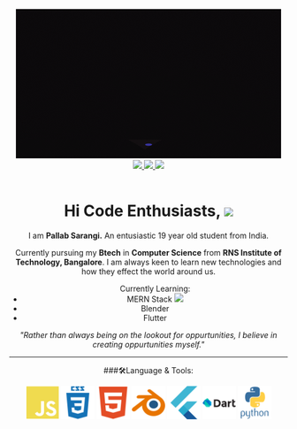 <div id="header" align="center"> 
  <img src="https://github.com/29thSarangi/29thSarangi/blob/main/giphy.gif">
  <div id="badges">
    <a href="https://www.linkedin.com/in/pallab-sarangi-424644275/">
      <img src="https://www.shields.io/badge/LinkedIn-blue?style=for-the-badge&logo=linkedin&logoColor=white">
    </a>
    <a href="https://www.instagram.com/pallab2o/">
      <img src="https://www.shields.io/badge/Instagram-red?style=for-the-badge&logo=instagram&logoColor=white">
    </a>
    <a href="https://twitter.com/pallab2902">
      <img src="https://www.shields.io/badge/Twitter-blue?style=for-the-badge&logo=twitter&logoColor=white">
    </a>
  </div>
  
 <img src="https://komarev.com/ghpvc/?username=29thSarangi&style=flat-square&color=blue" alt=""/>
  
  <h1>
  Hi Code Enthusiasts,
  <img src="https://media.giphy.com/media/hvRJCLFzcasrR4ia7z/giphy.gif" width="30px"/>
  </h1>
  
  <div>
   
  <p> I am <b>Pallab Sarangi.</b> An entusiastic 19 year old student from India. </p>
  <p> Currently pursuing my <b>Btech</b> in <b>Computer Science</b> from <b>RNS Institute of Technology, Bangalore</b>. I am always keen to learn new technologies and how they effect the world around us.</p>
  <ul>Currently Learning:
    <li>MERN Stack <img src="https://media.giphy.com/media/WUlplcMpOCEmTGBtBW/giphy.gif" width="30"></li>
    <li>Blender</li>
    <li>Flutter</li>
  </ul>
    
  <em> "Rather than always being on the lookout for oppurtunities, I believe in creating oppurtunities myself."</em>
  </div>
  
  ---
  
  ###:hammer_and_wrench:Language & Tools:
  <div>
    <img src="https://github.com/devicons/devicon/blob/1119b9f84c0290e0f0b38982099a2bd027a48bf1/icons/javascript/javascript-plain.svg?plain=1" width="60">
    <img src="https://github.com/devicons/devicon/blob/1119b9f84c0290e0f0b38982099a2bd027a48bf1/icons/css3/css3-plain-wordmark.svg?plain=1" width="60">
    <img src="https://github.com/devicons/devicon/blob/1119b9f84c0290e0f0b38982099a2bd027a48bf1/icons/html5/html5-plain.svg?plain=1" width="60">
    <img src="https://github.com/devicons/devicon/blob/1119b9f84c0290e0f0b38982099a2bd027a48bf1/icons/blender/blender-original.svg" width="60">
    <img src="https://github.com/devicons/devicon/blob/1119b9f84c0290e0f0b38982099a2bd027a48bf1/icons/flutter/flutter-original.svg" width="60">
    <img src="https://github.com/devicons/devicon/blob/1119b9f84c0290e0f0b38982099a2bd027a48bf1/icons/dart/dart-original-wordmark.svg" width="60">
     <img src="https://github.com/devicons/devicon/blob/1119b9f84c0290e0f0b38982099a2bd027a48bf1/icons/python/python-original-wordmark.svg" width="60">
     <!--<img src="" width="60">
     <img src="" width="60">
     <img src="" width="60">
     <img src="" width="60">
     <img src="" width="60">
     <img src="" width="60">
     <img src="" width="60">
     <img src="" width="60">
     <img src="" width="60">
     <img src="" width="60">
     <img src="" width="60">-->
     
    
    
  </div>
  


  
  
  
  
  
  
  
  
 
  
